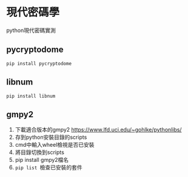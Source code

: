 # 現代密碼學
python現代密碼實測

## pycryptodome
```
pip install pycryptodome
```

## libnum
```
pip install libnum
```

## gmpy2
1. 下載適合版本的gmpy2  https://www.lfd.uci.edu/~gohlke/pythonlibs/
2. 存到python安裝目錄的scripts
3. cmd中輸入wheel檢視是否已安裝
4. 將目錄切換到scripts
5. pip install gmpy2檔名
6. ```pip list ```檢查已安裝的套件
